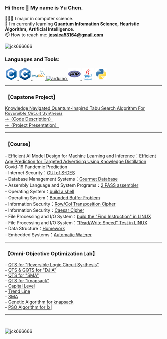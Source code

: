 ### Hi there 👋 My name is Yu Chen. 
👩🏻‍💻 I major in computer science.
<br>
🌱 I’m currently learning **Quantum Information Science, Heuristic Algorithm, Artificial Intelligence**.
<br>
📫 How to reach me: **jessica53164@gmail.com**


<p align="left"> <img src="https://komarev.com/ghpvc/?username=jck666666&label=Profile%20views&color=0e75b6&style=flat" alt="jck666666" /> </p>

<h3 align="left">Languages and Tools:</h3>

<p align="left"> <a href="https://www.cprogramming.com/" target="_blank" rel="noreferrer"> <img src="https://raw.githubusercontent.com/devicons/devicon/master/icons/c/c-original.svg" alt="c" width="40" height="40"/> </a> 
<a href="https://www.w3schools.com/cpp/" target="_blank" rel="noreferrer"> <img src="https://raw.githubusercontent.com/devicons/devicon/master/icons/cplusplus/cplusplus-original.svg" alt="cplusplus" width="40" height="40"/> </a> 
<a href="https://www.mysql.com/" target="_blank" rel="noreferrer">  <img src="https://raw.githubusercontent.com/devicons/devicon/master/icons/mysql/mysql-original-wordmark.svg" alt="mysql" width="40" height="40"/> </a> 
<a href="https://www.arduino.cc/" target="_blank" rel="noreferrer"> <img src="https://cdn.worldvectorlogo.com/logos/arduino-1.svg" alt="arduino" width="40" height="40"/> </a> 
<a href="https://www.php.net/" target="_blank" rel="noreferrer">  <img src="https://raw.githubusercontent.com/devicons/devicon/master/icons/php/php-original.svg" alt="php" width="40" height="40"/> </a> <a href="https://www.java.com/zh-TW/" target="_blank" rel="noreferrer"> <img src="https://raw.githubusercontent.com/devicons/devicon/master/icons/java/java-original.svg" alt="java" width="40" height="40"/></a> <a href="https://www.python.org" target="_blank" rel="noreferrer"><img src="https://raw.githubusercontent.com/devicons/devicon/master/icons/python/python-original.svg" alt="python" width="40" height="40"/> </a> </p>

***
<h3> 【Capstone Project】</h3>
<a href="https://github.com/jck666666/Reversible-Logic-Circuit-Synthesis">Knowledge Navigated Quantum-inspired Tabu Search Algorithm For Reversible Circuit Synthesis</a></br>
<a href="https://github.com/HsuHsingYu/Reversible-Logic-Circuit-Synthesis/blob/main/Quantum_final.pdf">⇢（Code Description）</a></br>
<a href="https://github.com/jck666666/Reversible-Logic-Circuit-Synthesis/blob/main/SMC_KNQTS.pdf">⇢（Project Presentation）</a></br>

***
<h3>【Course】</h3>
- Efficient AI Model Design for Machine Learning and Inference：<a href="https://github.com/jck666666/Efficient-Age-Prediction-for-Targeted-Advertising-Using-Knowledge-Distillation">Efficient Age Prediction for Targeted Advertising Using Knowledge Distillation</a></br
- Deep Learning：<a href="https://github.com/jck666666/Time-Series-Forecasting.git">Covid-19 Pandemic Prediction</a></br>
- Internet Security：<a href="https://github.com/jck666666/S-DES">GUI of S-DES </a> </br>
- Database Management Systems：<a href="https://github.com/jck666666/DBMS">Gourmet Database </a> </br>
- Assembly Language and System Programs：<a href="https://github.com/jck666666/2-pass-assembler/tree/main">2 PASS assembler </a></br>
- Operating System：<a href="https://github.com/jck666666/SHELL">build a shell</a></br>
- Operating System：<a href="https://github.com/jck666666/Bounded-Buffer-Problem">Bounded Buffer Problem </a></br>
- Information Security：<a href="https://github.com/jck666666/Row-Col-Transposition-Cipher">Row/Col Transposition Cipher</a></br>
- Information Security：<a href="https://github.com/jck666666/Caesar-Cipher">Caesar Cipher </a></br>
- File Processing and I/O System：<a href="https://github.com/jck666666/File-I-O-HW/tree/main/%22Find%20Instruction%22%20in%20LINUX">build the "Find Instruction" in LINUX </a></br>
- File Processing and I/O System：<a href="https://github.com/jck666666/File-I-O-HW/tree/main/%22Read:Write%20Speed%22%20Test%20in%20LINUX">"Read/Write Speed" Test in LINUX</a></br>
- Data Structure：<a href="https://github.com/jck666666/Data-Structure">Homework </a></br>
- Embedded Systems：<a href="https://github.com/jck666666/automatic-watering-device">Automatic Waterer </a></br>



***
<h3> 【Omni-Objective Optimization Lab】</h3>
- <a href="https://github.com/jck666666/QTS-Circuit">QTS for "Reversible Logic Circuit Synthesis"</a> </br>
- <a href="https://github.com/jck666666/QTS/tree/main/DJIA%20QTS:GQTS">QTS & GQTS for "DJIA"</a> </br>
- <a href="https://github.com/jck666666/QTS/tree/main/QTS%20SMA">QTS for "SMA"</a> </br>
- <a href="https://github.com/jck666666/QTS/tree/main/QTS%20knapsack">QTS for "knapsack" </a> </br>
- <a href="https://github.com/jck666666/QTS/tree/main/Capital%20Level">Capital Level</a> </br>
- <a href="https://github.com/jck666666/QTS/tree/main/Trend%20Line">Trend Line</a> </br>
- <a href="https://github.com/jck666666/QTS/tree/main/SMA">SMA</a> </br>
- <a href="https://github.com/jck666666/QTS/tree/main/Genetic%20Algorithm">Genetic Algorithm for knapsack</a> </br>
- <a href="https://github.com/jck666666/QTS/tree/main/PSO%20Algorithm">PSO Algorithm for |x|</a> </br>

***
<br>
<p><img align="left" src="https://github-readme-stats.vercel.app/api/top-langs?username=jck666666&show_icons=true&locale=en&layout=compact" alt="jck666666" /></p>
<br><br><br><br><br><br><br>

